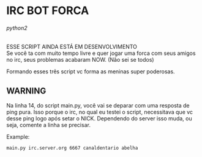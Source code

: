 # IRC BOT FORCA
###### python2
ESSE SCRIPT AINDA ESTÁ EM DESENVOLVIMENTO <br>
Se você ta com muito tempo livre e quer jogar uma forca com seus amigos no irc, seus problemas acabaram NOW. (Não sei se todos)

Formando esses três script vc forma as meninas super poderosas.

## WARNING
Na linha 14, do script main.py, você vai se deparar com uma resposta de ping pura. Isso porque o irc, no qual eu testei o script, necessitava que vc desse ping logo após setar o NICK. Dependendo do server isso muda, ou seja, comente a linha se precisar. 

Example:
```
main.py irc.server.org 6667 canaldentario abelha
```
